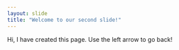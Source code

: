 ```yaml
---
layout: slide
title: "Welcome to our second slide!"
---
```

Hi, I have created this page.
Use the left arrow to go back!
